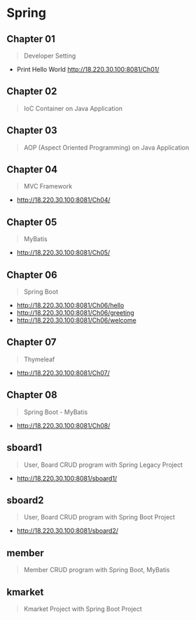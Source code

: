 # Spring

## Chapter 01
> Developer Setting
- Print Hello World http://18.220.30.100:8081/Ch01/
## Chapter 02
> IoC Container on Java Application
## Chapter 03
> AOP (Aspect Oriented Programming) on Java Application
## Chapter 04
> MVC Framework
- http://18.220.30.100:8081/Ch04/
## Chapter 05
> MyBatis
- http://18.220.30.100:8081/Ch05/
## Chapter 06
> Spring Boot
- http://18.220.30.100:8081/Ch06/hello
- http://18.220.30.100:8081/Ch06/greeting
- http://18.220.30.100:8081/Ch06/welcome
## Chapter 07
> Thymeleaf
- http://18.220.30.100:8081/Ch07/
## Chapter 08
> Spring Boot - MyBatis
- http://18.220.30.100:8081/Ch08/
## sboard1
> User, Board CRUD program with Spring Legacy Project
- http://18.220.30.100:8081/sboard1/
## sboard2
> User, Board CRUD program with Spring Boot Project
- http://18.220.30.100:8081/sboard2/
## member
> Member CRUD program with Spring Boot, MyBatis
## kmarket
> Kmarket Project with Spring Boot Project
